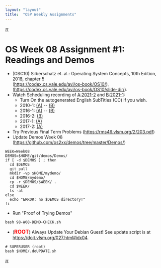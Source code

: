 ```yaml
---
layout: "layout"
title:  "OSP Weekly Assignments"
---
```


[&#x213C;](#idxXXX)<br id="idx000">

# OS Week 08 Assignment #1: Readings and Demos

* (OSC10) Silberschatz et. al.: Operating System Concepts, 10th Edition, 2018, chapter 5<br>
  (<https://codex.cs.yale.edu/avi/os-book/OS10/>),<br>
  (<https://codex.cs.yale.edu/avi/os-book/OS10/slide-dir/>).
* Watch Scheduling recording of [A:2021-2](https://youtu.be/Gzic0dI3qQc) and [B:2021-1](https://youtu.be/jBjmzJS_jQs):
  * Turn On the autogenerated English SubTitles (CC) if you wish.
  * 2010-1: [(A)](https://youtu.be/Gzic0dI3qQc?t=2197) -- [(B)](https://youtu.be/jBjmzJS_jQs?t=1804)
  * 2016-1: [(A)](https://youtu.be/Gzic0dI3qQc?t=2442) -- [(B)](https://youtu.be/jBjmzJS_jQs?t=3553)
  * 2016-2: [(B)](https://youtu.be/jBjmzJS_jQs?t=4324)
  * 2017-1: [(A)](https://youtu.be/Gzic0dI3qQc?t=3534)
  * 2017-2: [(A)](https://youtu.be/Gzic0dI3qQc?t=5028)
* Try Previous Final Term Problems (<https://rms46.vlsm.org/2/203.pdf>)
* Update Demos Week 08 <br>(<https://github.com/os2xx/demos/tree/master/Demos/>)

```
WEEK=Week08
DEMOS=$HOME/git/demos/Demos/
if [ -d $DEMOS ] ; then
  cd $DEMOS
  git pull
  mkdir -vp $HOME/mydemo/
  cd $HOME/mydemo/
  cp -r $DEMOS/$WEEK/ .
  cd $WEEK/
  ls -al
else
  echo "ERROR: no $DEMOS directory!"
fi

```

* Run "Proof of Trying Demos"

```
bash 98-W08-DEMO-CHECK.sh

```

* (<span style="color:red; font-weight:bold; font-size:larger;">ROOT</span>)
  Always Update Your Debian Guest! See update script is at <br>
  <https://doit.vlsm.org/027.html#idx04>.

```
# SUPERUSER (root)
bash $HOME/.doUPDATE.sh

```

[&#x213C;](#)<br id="idxXXX"><br>

